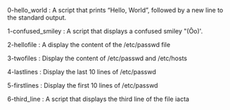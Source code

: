 0-hello_world		: A script that prints “Hello, World”, followed by a new line to the standard output.

1-confused_smiley	: A script that displays a confused smiley "(Ôo)'.

2-hellofile		: A display the content of the /etc/passwd file

3-twofiles		: Display the content of /etc/passwd and /etc/hosts

4-lastlines		: Display the last 10 lines of /etc/passwd

5-firstlines		: Display the first 10 lines of /etc/passwd

6-third_line		: A script that displays the third line of the file iacta
